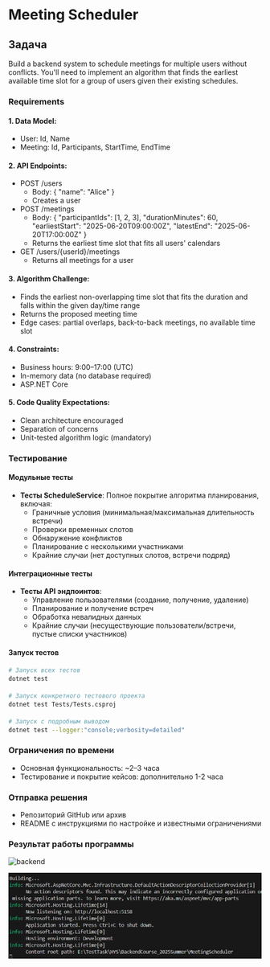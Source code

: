 # Meeting Scheduler

## Задача

Build a backend system to schedule meetings for multiple users without conflicts. You'll need to implement an algorithm that finds the earliest available time slot for a group of users given their existing schedules.

### Requirements

#### 1. Data Model:
- User: Id, Name
- Meeting: Id, Participants, StartTime, EndTime

#### 2. API Endpoints:
- POST /users
  - Body: { "name": "Alice" }
  - Creates a user
- POST /meetings
  - Body:
    {
      "participantIds": [1, 2, 3],
      "durationMinutes": 60,
      "earliestStart": "2025-06-20T09:00:00Z",
      "latestEnd": "2025-06-20T17:00:00Z"
    }
  - Returns the earliest time slot that fits all users' calendars
- GET /users/{userId}/meetings
  - Returns all meetings for a user

#### 3. Algorithm Challenge:
- Finds the earliest non-overlapping time slot that fits the duration and falls within the given day/time range
- Returns the proposed meeting time
- Edge cases: partial overlaps, back-to-back meetings, no available time slot

#### 4. Constraints:
- Business hours: 9:00–17:00 (UTC)
- In-memory data (no database required)
- ASP.NET Core

#### 5. Code Quality Expectations:
- Clean architecture encouraged
- Separation of concerns
- Unit-tested algorithm logic (mandatory)

### Тестирование

#### Модульные тесты
- **Тесты ScheduleService**: Полное покрытие алгоритма планирования, включая:
  - Граничные условия (минимальная/максимальная длительность встречи)
  - Проверки временных слотов
  - Обнаружение конфликтов
  - Планирование с несколькими участниками
  - Крайние случаи (нет доступных слотов, встречи подряд)

#### Интеграционные тесты
- **Тесты API эндпоинтов**:
  - Управление пользователями (создание, получение, удаление)
  - Планирование и получение встреч
  - Обработка невалидных данных
  - Крайние случаи (несуществующие пользователи/встречи, пустые списки участников)

#### Запуск тестов
```bash
# Запуск всех тестов
dotnet test

# Запуск конкретного тестового проекта
dotnet test Tests/Tests.csproj

# Запуск с подробным выводом
dotnet test --logger:"console;verbosity=detailed"
```

### Ограничения по времени
- Основная функциональность: ~2–3 часа
- Тестирование и покрытие кейсов: дополнительно 1-2 часа

### Отправка решения
- Репозиторий GitHub или архив
- README с инструкциями по настройке и известными ограничениями

### Результат работы программы

![backend](https://github.com/soewal19/HYS_Academy_Backend_Course/tree/main/img/1.png)

![Скриншот](img/1.png)


